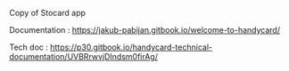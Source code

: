Copy of Stocard app

Documentation : https://jakub-pabijan.gitbook.io/welcome-to-handycard/

Tech doc : https://p30.gitbook.io/handycard-technical-documentation/UVBRrwvjDIndsm0firAg/
